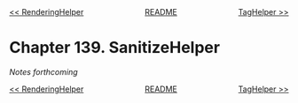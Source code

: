 <div>
<div style='float: left'><a href='ch138-renderinghelper.md'>&lt;&lt; RenderingHelper</a></div>
<div style='float: right'><a href='ch140-taghelper.md'>TagHelper &gt;&gt;</a></div>
<div style='float: inline-auto;text-align:center'><a href='README.md'>README</a></div>
<div style="clear: both"></div>
</div>

# Chapter 139. SanitizeHelper

*Notes forthcoming*

<div>
<div style='float: left'><a href='ch138-renderinghelper.md'>&lt;&lt; RenderingHelper</a></div>
<div style='float: right'><a href='ch140-taghelper.md'>TagHelper &gt;&gt;</a></div>
<div style='float: inline-auto;text-align:center'><a href='README.md'>README</a></div>
<div style="clear: both"></div>
</div>